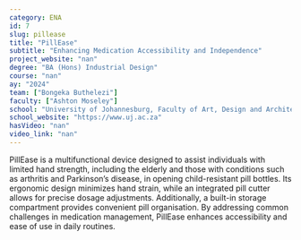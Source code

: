 ```yaml
---
category: ENA
id: 7
slug: pillease
title: "PillEase"
subtitle: "Enhancing Medication Accessibility and Independence"
project_website: "nan"
degree: "BA (Hons) Industrial Design"
course: "nan"
ay: "2024"
team: ["Bongeka Buthelezi"]
faculty: ["Ashton Moseley"]
school: "University of Johannesburg, Faculty of Art, Design and Architecture (FADA), Johannesburg, South Africa"
school_website: "https://www.uj.ac.za"
hasVideo: "nan"
video_link: "nan"
---
```


PillEase is a multifunctional device designed to assist individuals with limited hand strength, including the elderly and those with conditions such as arthritis and Parkinson’s disease, in opening child-resistant pill bottles. Its ergonomic design minimizes hand strain, while an integrated pill cutter allows for precise dosage adjustments. Additionally, a built-in storage compartment provides convenient pill organisation. By addressing common challenges in medication management, PillEase enhances accessibility and ease of use in daily routines.
